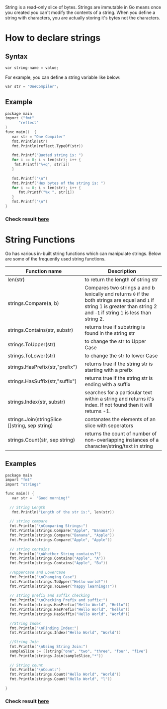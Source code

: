 String is a read-only slice of bytes. Strings are immutable in Go means once you created you can't modify the contents of a string. When you define a string with characters, you are actually storing it's bytes not the characters.

# How to declare strings

## Syntax

```c
var string-name = value;
```
For example, you can define a string variable like below:
```c
var str = "OneCompiler";
```
## Example

```c
package main  
import ("fmt"  
      "reflect"  
)  
func main()  {  
   var str = "One Compiler"  
   fmt.Println(str)  
   fmt.Println(reflect.TypeOf(str))  
   
   fmt.Printf("Quoted string is: ")
   for i := 0; i < len(str); i++ {
    fmt.Printf("%+q", str[i])
   }
  
   fmt.Printf("\n")
   fmt.Printf("Hex bytes of the string is: ")
   for i := 0; i < len(str); i++ {
      fmt.Printf("%x ", str[i])
   }
   fmt.Printf("\n")
} 
```
### Check result [here](https://onecompiler.com/go/3vq3x3vjx)

# String Functions

Go has various in-built string functions which can manipulate strings. Below are some of the frequently used string functions.

| Function name | Description|
|----|----|
|len(str)| to return the length of string str|
|strings.Compare(a, b) | Compares two strings a and b lexically and returns `0` if the both strings are equal and `1` if string 1 is greater than string 2 and `-1` if string 1 is less than string 2.|
|strings.Contains(str, substr)| returns true if substring is found in the string str|
|strings.ToUpper(str)| to change the str to Upper Case|
|strings.ToLower(str)| to change the str to lower Case|
|strings.HasPrefix(str,"prefix")| returns true if the string str is starting with a prefix |
|strings.HasSuffix(str,"suffix")|  returns true if the string str is ending with a suffix |
|strings.Index(str, substr)| searches for a particular text within a string and returns it's index. If not found then it will returns -1.|
|strings.Join(stringSlice []string, sep string)| contanates the elements of an slice with seperators|
|strings.Count(str, sep string)| returns the count of number of non-overlapping instances of a character/string/text in string|

## Examples

```c
package main
import "fmt"
import "strings"

func main() {
   var str =  "Good morning!"
   
  // String Length
   fmt.Println("Length of the str is:", len(str))  
   
  // string compare
  fmt.Println("\nComparing Strings:")
  fmt.Println(strings.Compare("Apple", "Banana"))
  fmt.Println(strings.Compare("Banana", "Apple"))
  fmt.Println(strings.Compare("Apple", "Apple"))
  
  // string contains
  fmt.Println("\nWhether String contains?")
  fmt.Println(strings.Contains("Apple", "A")) 
  fmt.Println(strings.Contains("Apple", "Ba")) 
  
  //Uppercase and Lowercase
  fmt.Println("\nChanging Case")
  fmt.Println(strings.ToUpper("Hello world!"))
  fmt.Println(strings.ToLower("happy learning!!"))
 
  // string prefix and suffix checking
  fmt.Println("\nChecking Prefix and suffix:")
  fmt.Println(strings.HasPrefix("Hello World", "Hello"))
  fmt.Println(strings.HasPrefix("Hello World", "hello"))
  fmt.Println(strings.HasSuffix("Hello World", "World"))
  
  //String Index
  fmt.Println("\nFinding Index:")
  fmt.Println(strings.Index("Hello World", "World"))
  
  //String Join
  fmt.Println("\nUsing String Join:")
  sampleSlice := []string{"one", "two", "three", "four", "five"}
  fmt.Println(strings.Join(sampleSlice,"*"))
  
  // String count
  fmt.Println("\nCount:")
  fmt.Println(strings.Count("Hello World", "World"))
  fmt.Println(strings.Count("Hello World", "l"))
  
}
```

### Check result [here](https://onecompiler.com/go/3vq4z24gu)

